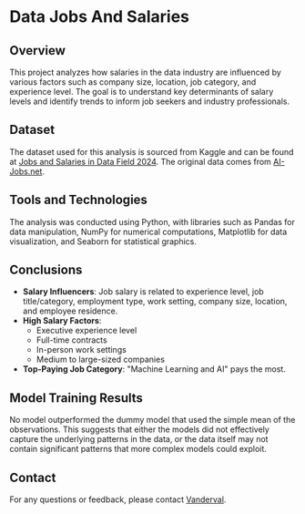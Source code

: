 # Data Jobs And Salaries

## Overview

This project analyzes how salaries in the data industry are influenced by various factors such as company size, location, job category, and experience level. The goal is to understand key determinants of salary levels and identify trends to inform job seekers and industry professionals.

## Dataset

The dataset used for this analysis is sourced from Kaggle and can be found at [Jobs and Salaries in Data Field 2024](https://www.kaggle.com/datasets/murilozangari/jobs-and-salaries-in-data-field-2024/data). The original data comes from [AI-Jobs.net](https://ai-jobs.net/salaries/2024/).

## Tools and Technologies

The analysis was conducted using Python, with libraries such as Pandas for data manipulation, NumPy for numerical computations, Matplotlib for data visualization, and Seaborn for statistical graphics.

## Conclusions

- **Salary Influencers**: Job salary is related to experience level, job title/category, employment type, work setting, company size, location, and employee residence.
- **High Salary Factors**:
  - Executive experience level
  - Full-time contracts
  - In-person work settings
  - Medium to large-sized companies
- **Top-Paying Job Category**: "Machine Learning and AI" pays the most.

## Model Training Results

No model outperformed the dummy model that used the simple mean of the observations. This suggests that either the models did not effectively capture the underlying patterns in the data, or the data itself may not contain significant patterns that more complex models could exploit.

## Contact

For any questions or feedback, please contact [Vanderval](mailto:vander31bs@gmail.com).

